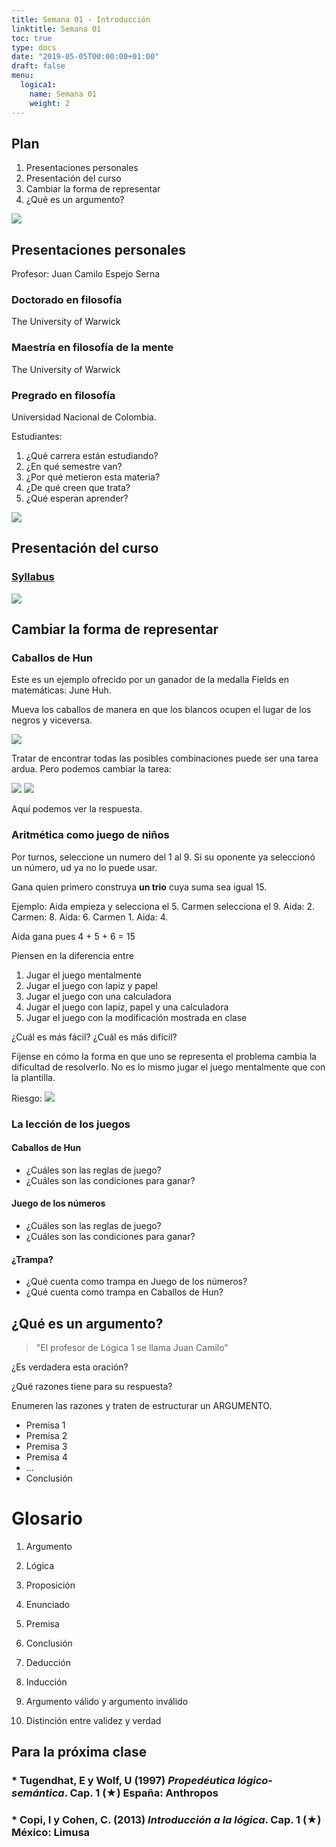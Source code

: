 ```yaml
---
title: Semana 01 - Introducción
linktitle: Semana 01 
toc: true
type: docs
date: "2019-05-05T00:00:00+01:00"
draft: false
menu:
  logica1:
    name: Semana 01
    weight: 2
---
```


## Plan

1.  Presentaciones personales
2.  Presentación del curso
3.  Cambiar la forma de representar
4.  ¿Qué es un argumento?


![](/courses/hfc/_index_files/borde.jpg)


## Presentaciones personales



Profesor: Juan Camilo Espejo Serna

### Doctorado en filosofía

The University of Warwick

### Maestría en filosofía de la mente

The University of Warwick

### Pregrado en filosofía

Universidad Nacional de Colombia.


Estudiantes: 
1. ¿Qué carrera están estudiando?  
1. ¿En qué semestre van?  
1. ¿Por qué metieron esta materia?  
1. ¿De qué creen que trata?  
1. ¿Qué esperan aprender?


![](/courses/hfc/_index_files/borde.jpg)

## Presentación del curso


### [Syllabus](/courses/logica1)

![](/courses/hfc/_index_files/borde.jpg)


## Cambiar la forma de representar

### Caballos de Hun
Este es un ejemplo ofrecido por un ganador de la medalla Fields en matemáticas: June Huh.

Mueva los caballos de manera en que los blancos ocupen el lugar de los negros y viceversa.

![](/courses/logica1/tablero.png)

Tratar de encontrar todas las posibles combinaciones puede ser una tarea ardua. Pero podemos cambiar la tarea:

![](/courses/logica1/tablero1.png)
![](/courses/logica1/tablero2.png)

Aquí podemos ver la respuesta.

### Aritmética como juego de niños

Por turnos, seleccione un numero del 1 al 9. Si su oponente ya seleccionó un número, ud ya no lo puede usar.

Gana quien primero construya **un trio** cuya suma sea igual 15.

Ejemplo: Aida empieza y selecciona el 5. Carmen selecciona el 9. Aida: 2. Carmen: 8. Aida: 6. Carmen 1. Aida: 4.

Aida gana pues 4 + 5 + 6 = 15

Piensen en la diferencia entre

1.  Jugar el juego mentalmente
2.  Jugar el juego con lapiz y papel
3.  Jugar el juego con una calculadora
4.  Jugar el juego con lapiz, papel y una calculadora
5.  Jugar el juego con la modificación mostrada en clase

¿Cuál es más fácil? ¿Cuál es más difícil?

Fíjense en cómo la forma en que uno se representa el problema cambia la dificultad de resolverlo. No es lo mismo jugar el juego mentalmente que con la plantilla.

Riesgo: 
![](/courses/logica1/worksmart.jpg)


### La lección de los juegos

#### Caballos de Hun

* ¿Cuáles son las reglas de juego?
* ¿Cuáles son las condiciones para ganar?

#### Juego de los números
* ¿Cuáles son las reglas de juego?
* ¿Cuáles son las condiciones para ganar?

#### ¿Trampa?

* ¿Qué cuenta como trampa en Juego de los números?
* ¿Qué cuenta como trampa en Caballos de Hun?

## ¿Qué es un argumento?


> "El profesor de Lógica 1 se llama Juan Camilo"

¿Es verdadera esta oración?

¿Qué razones tiene para su respuesta?

Enumeren las razones y traten de estructurar un ARGUMENTO.  

* Premisa 1
* Premisa 2
* Premisa 3
* Premisa 4
* ...
* Conclusión

Glosario
===========

1. Argumento

1. Lógica
1. Proposición
1. Enunciado
1. Premisa
1. Conclusión
1. Deducción
1. Inducción
1. Argumento válido y argumento inválido
1. Distinción entre validez y verdad

## Para la próxima clase

### * Tugendhat, E y Wolf, U (1997) _Propedéutica lógico-semántica_. Cap. 1 (★) España: Anthropos
### * Copi, I y Cohen, C. (2013) _Introducción a la lógica_. Cap. 1 (★) México: Limusa
